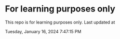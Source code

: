 # For learning purposes only
This repo is for learning purposes only.
Last updated at

Tuesday, January 16, 2024 7:47:15 PM

